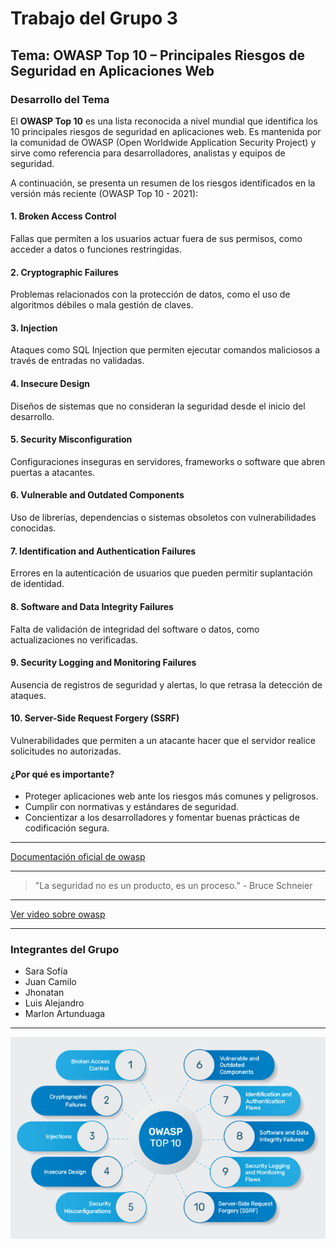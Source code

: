 # Trabajo del Grupo 3



## Tema: OWASP Top 10 – Principales Riesgos de Seguridad en Aplicaciones Web

### Desarrollo del Tema

El **OWASP Top 10** es una lista reconocida a nivel mundial que identifica los 10 principales riesgos de seguridad en aplicaciones web. Es mantenida por la comunidad de OWASP (Open Worldwide Application Security Project) y sirve como referencia para desarrolladores, analistas y equipos de seguridad.

A continuación, se presenta un resumen de los riesgos identificados en la versión más reciente (OWASP Top 10 - 2021):

#### 1. **Broken Access Control**
Fallas que permiten a los usuarios actuar fuera de sus permisos, como acceder a datos o funciones restringidas.

#### 2. **Cryptographic Failures**
Problemas relacionados con la protección de datos, como el uso de algoritmos débiles o mala gestión de claves.

#### 3. **Injection**
Ataques como SQL Injection que permiten ejecutar comandos maliciosos a través de entradas no validadas.

#### 4. **Insecure Design**
Diseños de sistemas que no consideran la seguridad desde el inicio del desarrollo.

#### 5. **Security Misconfiguration**
Configuraciones inseguras en servidores, frameworks o software que abren puertas a atacantes.

#### 6. **Vulnerable and Outdated Components**
Uso de librerías, dependencias o sistemas obsoletos con vulnerabilidades conocidas.

#### 7. **Identification and Authentication Failures**
Errores en la autenticación de usuarios que pueden permitir suplantación de identidad.

#### 8. **Software and Data Integrity Failures**
Falta de validación de integridad del software o datos, como actualizaciones no verificadas.

#### 9. **Security Logging and Monitoring Failures**
Ausencia de registros de seguridad y alertas, lo que retrasa la detección de ataques.

#### 10. **Server-Side Request Forgery (SSRF)**
Vulnerabilidades que permiten a un atacante hacer que el servidor realice solicitudes no autorizadas.

#### ¿Por qué es importante?

- Proteger aplicaciones web ante los riesgos más comunes y peligrosos.
- Cumplir con normativas y estándares de seguridad.
- Concientizar a los desarrolladores y fomentar buenas prácticas de codificación segura.

---

[Documentación oficial de owasp](https://owasp.org/www-project-devsecops-guideline/)

---
> "La seguridad no es un producto, es un proceso." - Bruce Schneier
---

[Ver video sobre owasp](https://www.youtube.com/watch?v=vf9Waxh3I04)

----

### Integrantes del Grupo

- Sara Sofía  
- Juan Camilo  
- Jhonatan  
- Luis Alejandro  
- Marlon Artunduaga

----
![Diagrama DevSecOps](owaspTOP10.png)

